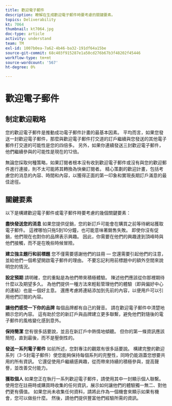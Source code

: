 ```yaml
---
title: 歡迎電子郵件
description: 瞭解在生成歡迎電子郵件時要考慮的關鍵要素。
topics: Deliverability
kt: 7064
thumbnail: kt7064.jpg
doc-type: article
activity: understand
team: TM
exl-id: 1007b0ea-7a62-4b46-ba32-191df64a15be
source-git-commit: 68c403f915287e1a50cd276b67b3f48202f45446
workflow-type: tm+mt
source-wordcount: '567'
ht-degree: 0%

---
```


# 歡迎電子郵件

## 制定歡迎戰略

您的歡迎電子郵件是推動成功電子郵件計畫的最基本因素。 平均而言，如果您發送一封歡迎電子郵件，那麼與歡迎電子郵件打交道的訂戶繼續與您發送的其他電子郵件打交道的可能性是您的四倍多。 另外，如果你連續發送三封歡迎電子郵件，他們繼續參與的可能性是現在的12倍。

無論您採取何種策略，如果訂閱者根本沒有收到歡迎電子郵件或沒有與您的歡迎郵件進行連接，則不太可能將其轉換為快樂訂閱者。 精心策劃的歡迎計畫，包括考慮您的消息的內容、時間和內容，以獲得正面的第一印象和實現長期訂戶滿意的最佳途徑。

## 關鍵要素

以下是構建歡迎電子郵件或電子郵件時要考慮的幾個關鍵要素：

**盡快發送您的消息**
如果您提供促銷，您的新訂戶可能會在購買之前等待網站獲取電子郵件。 這裡哪怕只拖5到10分鐘，也可能意味著銷售失敗。 即使你沒有促銷，他們現在也對你的品牌表示興趣。 因此，你需要在他們的興趣達到頂峰時與他們接觸，而不是在晚些時候冒險。

**建立強主題行和前標題**
您不僅需要感謝他們的註冊 — 您還需要引起他們的注意，並給他們一個希望開啟電子郵件的理由。 不要忘記利用前標題中的額外空間來說明您的情況。

**設定預期**
請明確，您的重點是為他們帶來積極體驗。 陳述他們應該從你那裡期待什麼以及期望多久。 為他們提供一種方法來輕鬆管理他們的體驗（即與偏好中心的連結）也是一個好主意。 還應考慮將連結添加到先前的內容，以便用戶可以引用他們訂閱的內容。

**讓他們感受一下你的品牌**
每個品牌都有自己的聲音。 請在歡迎電子郵件中清楚地顯示您的內容。 這有助於您的新訂戶與品牌建立更多聯繫，避免他們對隨後的電子郵件的風格變化感到意外。

**保持簡潔**
您有很多話要說，並且在新訂戶中熱情地傾聽。 但你的第一條資訊應該簡短，直到最後，而不是壓倒性的。

**發送一系列電子郵件**
如前所述，您對專注的觀眾有很多話要說。 構建完整的歡迎系列（3-5封電子郵件）使您能夠保持每個系列的完整性，同時仍能涵蓋您想要共用的所有資訊。 它還促使用戶繼續感興趣，從而帶來持續的積極參與，提高聲譽，並改善交付能力。

**獲取個人**
如果您正在執行一系列歡迎電子郵件，請使用其中一封顯示個人聯繫。 使用您在註冊時或購買時收集的任何資訊，展示如何讓他們的體驗獨一無二、對他們更有價值。 如果您尚未收集任何資料，請將此作為一個機會來顯示如果有機會，您可以做些什麼。 然後，請他們提供豐富他們經驗所需的資訊。
